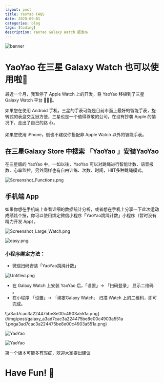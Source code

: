 ```yaml
---
layout: post
title: YaoYao FAQS
date: 2020-09-01
categories: blog
tags: [Coding]
description: YaoYao Galaxy Watch 版发布
---
```

![banner](/img/post/galaxy_1024_500.png)
# YaoYao 在三星 Galaxy  Watch 也可以使用啦🎈

最近一个月，我暂停了 Apple Watch 上的开发，将 YaoYao 移植到了三星 Galaxy Watch 平台 👨🏻‍💻。

如果您在使用 Android 手机，三星的手表可能是目前市面上最好的智能手表，旋转式的表盘交互挺方便，三星也是一个值得尊敬的公司，在没有抄袭 Apple 的情况下，走出了自己的路 👍。

如果您使用 iPhone，倒也不建议你搭配非 Apple Watch 以外的智能手表。

## 在三星Galaxy Store 中搜索 「YaoYao 」安装YaoYao

在三星版的 YaoYao 中，一如以往，YaoYao 可以对跳绳进行智能计数、语音报数、心率监控，另外同样也有自由训练、次数、时间，HIIT多种跳绳模式。

![Screenshot_Functions.png](/img/post/galaxy_Screenshot_Functions.png)

## 手机端 App

如果你想在手机端上查看详细的数据统计分析，或者想在手机上分享一下此次运动成绩炫个技，你可以使用绑定微信小程序「YaoYao跳绳计数」小程序（暂时没有精力开发 App）。

 

![Screenshot_Large_Watch.png](/img/post/galaxy_Screenshot_Large_Watch.png)

![easy.png](/img/post/galaxy_easy.png)

### 小程序绑定方法：

- 微信扫码安装「YaoYao跳绳计数」

![Untitled.png](/img/post/galaxy_Untitled.png)

- 在 Galaxy Watch 上安装 YaoYao  后，「设置」-> 「扫码登录」 显示二维码 。
- 在小程序 「设置」-> 「绑定Galaxy Watch」 扫描 Watch 上的二维码，即可完成。

![a3ad7cac3a224475be8e00c4903a551a.png](/img/post/galaxy_a3ad7cac3a224475be8e00c4903a551a 1.pnga3ad7cac3a224475be8e00c4903a551a.png)

![YaoYao](/img/post/galaxy_a3ad7cac3a224475be8e00c4903a551a1.png)

![YaoYao](/img/post/galaxy_Untitled1.png)

第一个版本可能多有瑕疵，欢迎大家提出建议

# Have Fun! 🎈